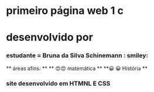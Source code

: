 # primeiro página web 1 c
# desenvolvido por
### estudante = Bruna da Silva Schinemann : smiley:
** áreas afins: **
** 😍:heart_eyes: matemática **
**😀 :grinning: História **
### site desenvolvido em HTMNL E CSS
